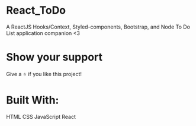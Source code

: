 # React_ToDo
A ReactJS Hooks/Context, Styled-components, Bootstrap, and Node To Do List application companion <3
# Show your support
Give a ⭐️ if you like this project!
# Built With:
HTML
CSS
JavaScript
React
